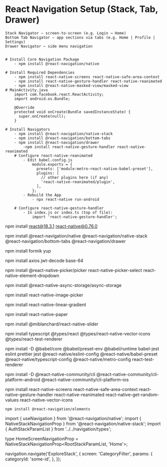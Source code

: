 

# React Navigation Setup (Stack, Tab, Drawer)
 
	Stack Navigator – screen-to-screen (e.g. Login → Home)
	Bottom Tab Navigator – app sections via tabs (e.g. Home | Profile | Settings)
	Drawer Navigator – side menu navigation	

 
	# Install Core Navigation Package
		- npm install @react-navigation/native
 
	# Install Required Dependencies
		- npm install react-native-screens react-native-safe-area-context 
		- npm install react-native-gesture-handler react-native-reanimated 
		- npm install @react-native-masked-view/masked-view
	# MainActivity.java
		import com.facebook.react.ReactActivity;
		import android.os.Bundle;
 
		@Override
		protected void onCreate(Bundle savedInstanceState) {
		  super.onCreate(null);
		}
 
	# Install Navigators
		- npm install @react-navigation/native-stack
		- npm install @react-navigation/bottom-tabs
		- npm install @react-navigation/drawer
			-npm install react-native-gesture-handler react-native-reanimated
		# Configure react-native-reanimated
			- Edit babel.config.js
				module.exports = {
				  presets: ['module:metro-react-native-babel-preset'],
				  plugins: [
				    // other plugins here (if any)
				    'react-native-reanimated/plugin',
				  ],
				};
			- Rebuild the App
				- npx react-native run-android
 
		# Configure react-native-gesture-handler
			- In index.js or index.ts (top of file):
				import 'react-native-gesture-handler';
 
	
	
npm install react@18.3.1 react-native@0.76.0


npm install @react-navigation/native @react-navigation/native-stack @react-navigation/bottom-tabs @react-navigation/drawer

npm install formik yup

npm install axios jwt-decode base-64

npm install @react-native-picker/picker react-native-picker-select react-native-element-dropdown

npm install @react-native-async-storage/async-storage

npm install react-native-image-picker

npm install react-native-linear-gradient

npm install react-native-paper

npm install @miblanchard/react-native-slider

npm install typescript @types/react @types/react-native-vector-icons @types/react-test-renderer


npm install -D @babel/core @babel/preset-env @babel/runtime babel-jest eslint prettier jest @react-native/eslint-config @react-native/babel-preset @react-native/typescript-config @react-native/metro-config react-test-renderer

npm install -D @react-native-community/cli @react-native-community/cli-platform-android @react-native-community/cli-platform-ios



npm install react-native-screens react-native-safe-area-context react-native-gesture-handler react-native-reanimated react-native-get-random-values react-native-vector-icons


	npm install @react-navigation/elements

	
 
 
 
 
 
 
import { useNavigation } from '@react-navigation/native';
import { NativeStackNavigationProp } from '@react-navigation/native-stack';
import { AuthStackParamList } from '../../navigation/types';


type HomeScreenNavigationProp = NativeStackNavigationProp<RootStackParamList, 'Home'>;
 
 
navigation.navigate('ExploreStack', {
	screen: 'CategoryFilter',
		params: {
		categoryId: 'some-id',
	},
});
 